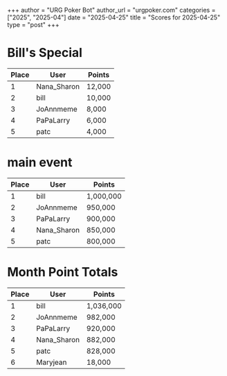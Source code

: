 +++
author = "URG Poker Bot"
author_url = "urgpoker.com"
categories = ["2025", "2025-04"]
date = "2025-04-25"
title = "Scores for 2025-04-25"
type = "post"
+++
# Bill's Special

| Place | User | Points |
|-------|------|--------|
| 1 | Nana_Sharon | 12,000 |
| 2 | bill | 10,000 |
| 3 | JoAnnmeme | 8,000 |
| 4 | PaPaLarry | 6,000 |
| 5 | patc | 4,000 |

# main event

| Place | User | Points |
|-------|------|--------|
| 1 | bill | 1,000,000 |
| 2 | JoAnnmeme | 950,000 |
| 3 | PaPaLarry | 900,000 |
| 4 | Nana_Sharon | 850,000 |
| 5 | patc | 800,000 |

# Month Point Totals

| Place | User | Points |
|-------|------|--------|
| 1 | bill | 1,036,000 |
| 2 | JoAnnmeme | 982,000 |
| 3 | PaPaLarry | 920,000 |
| 4 | Nana_Sharon | 882,000 |
| 5 | patc | 828,000 |
| 6 | Maryjean | 18,000 |
